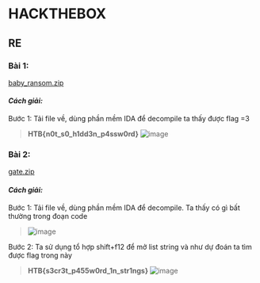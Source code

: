 # HACKTHEBOX
## RE
### Bài 1: 
[baby_ransom.zip](https://github.com/Peteraad/HACKTHEBOX/files/7438103/baby_ransom.zip)

#### ***Cách giải:***
Bước 1: Tải file về, dùng phần mềm IDA để decompile ta thấy được flag =3
>**HTB{n0t_s0_h1dd3n_p4ssw0rd}**
>![image](https://user-images.githubusercontent.com/90112096/139355349-c065dfc2-5f6d-4a71-b962-426a0b4b688e.png)

### Bài 2:
[gate.zip](https://github.com/Peteraad/HACKTHEBOX/files/7438110/gate.zip)

#### ***Cách giải:***
Bước 1: Tải file về, dùng phần mềm IDA để decompile. Ta thấy có gì bất thường trong đoạn code 
>![image](https://user-images.githubusercontent.com/90112096/139355546-d4471be9-e763-4b29-ada5-b49c24a75e42.png)

Bước 2: Ta sử dụng tổ hợp shift+f12 để mở list string và như dự đoán ta tìm được flag trong này
>**HTB{s3cr3t_p455w0rd_1n_str1ngs}**
>![image](https://user-images.githubusercontent.com/90112096/139378804-d5c60e58-47d0-4639-965f-58c7b3c00977.png)

